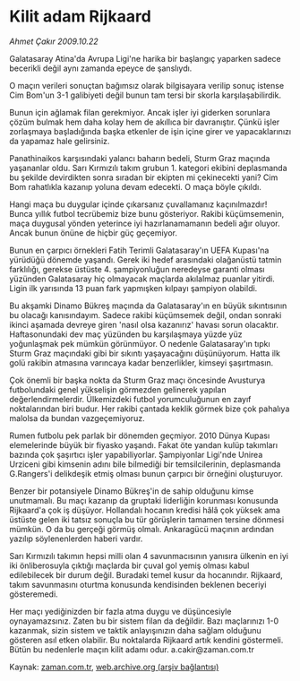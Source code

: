 # Kilit adam Rijkaard

*Ahmet Çakır 2009.10.22*

<tr><td class="metin" colspan="2" style="padding-top: 20px; padding-left: 5px; padding-right: 10px;">Galatasaray Atina'da Avrupa Ligi'ne harika bir başlangıç yaparken sadece becerikli değil aynı zamanda epeyce de şanslıydı.</td></tr><tr><td class="metin" colspan="2" style="padding-top: 20px; padding-left: 5px; padding-right: 10px;"><p>O maçın verileri sonuçtan bağımsız olarak bilgisayara verilip sonuç istense Cim Bom'un 3-1 galibiyeti değil bunun tam tersi bir skorla karşılaşabilirdik.
<p>Bunun için ağlamak filan gerekmiyor. Ancak işler iyi giderken sorunlara çözüm bulmak hem daha kolay hem de akıllıca bir davranıştır. Çünkü işler zorlaşmaya başladığında başka etkenler de işin içine girer ve yapacaklarınızı da yapamaz hale gelirsiniz.
<p>Panathinaikos karşısındaki yalancı baharın bedeli, Sturm Graz maçında yaşananlar oldu. Sarı Kırmızılı takım grubun 1. kategori ekibini deplasmanda bu şekilde devirdikten sonra sıradan bir ekipten mi çekinecekti yani? Cim Bom rahatlıkla kazanıp yoluna devam edecekti. O maça böyle çıkıldı. 
<p>Hangi maça bu duygular içinde çıkarsanız çuvallamanız kaçınılmazdır! Bunca yıllık futbol tecrübemiz bize bunu gösteriyor. Rakibi küçümsemenin, maça duygusal yönden yeterince iyi hazırlanamamanın bedeli ağır oluyor. Ancak bunun önüne de hiçbir güç geçemiyor.
<p>Bunun en çarpıcı örnekleri Fatih Terimli Galatasaray'ın UEFA Kupası'na yürüdüğü dönemde yaşandı. Gerek iki hedef arasındaki olağanüstü tatmin farklılığı, gerekse üstüste 4. şampiyonluğun neredeyse garanti olması yüzünden Galatasaray hiç olmayacak maçlarda akılalmaz puanlar yitirdi. Ligin ilk yarısında 13 puan fark yapmışken kılpayı şampiyon olabildi.
<p>Bu akşamki Dinamo Bükreş maçında da Galatasaray'ın en büyük sıkıntısının bu olacağı kanısındayım. Sadece rakibi küçümsemek değil, ondan sonraki ikinci aşamada devreye giren 'nasıl olsa kazanırız' havası sorun olacaktır. Haftasonundaki dev maç yüzünden bu karşılaşmaya yüzde yüz yoğunlaşmak pek mümkün görünmüyor. O nedenle Galatasaray'ın tıpkı Sturm Graz maçındaki gibi bir sıkıntı yaşayacağını düşünüyorum. Hatta ilk golü rakibin atmasına varıncaya kadar benzerlikler, kimseyi şaşırtmasın.
<p>Çok önemli bir başka nokta da Sturm Graz maçı öncesinde Avusturya futbolundaki genel yükselişin görmezden gelinerek yapılan değerlendirmelerdir. Ülkemizdeki futbol yorumculuğunun en zayıf noktalarından biri budur. Her rakibi çantada keklik görmek bize çok pahalıya malolsa da bundan vazgeçemiyoruz.
<p>Rumen futbolu pek parlak bir dönemden geçmiyor. 2010 Dünya Kupası elemelerinde büyük bir fiyasko yaşandı. Fakat öte yandan kulüp takımları bazında çok şaşırtıcı işler yapabiliyorlar. Şampiyonlar Ligi'nde Unirea Urziceni gibi kimsenin adını bile bilmediği bir temsilcilerinin, deplasmanda G.Rangers'i delikdeşik etmiş olması bunun çarpıcı bir örneğini oluşturuyor.
<p>Benzer bir potansiyele Dinamo Bükreş'in de sahip olduğunu kimse unutmamalı. Bu maçı kazanıp da gruptaki liderliğin korunması konusunda Rijkaard'a çok iş düşüyor. Hollandalı hocanın kredisi hâlâ çok yüksek ama üstüste gelen iki tatsız sonuçla bu tür görüşlerin tamamen tersine dönmesi mümkün. O da bu gerçeği görmüş olmalı. Ankaragücü maçının ardından yazılıp söylenenlerden haberi vardır. 
<p>Sarı Kırmızılı takımın hepsi milli olan 4 savunmacısının yanısıra ülkenin en iyi iki önliberosuyla çıktığı maçlarda bir çuval gol yemiş olması kabul edilebilecek bir durum değil. Buradaki temel kusur da hocanındır. Rijkaard, takım savunmasını oturtma konusunda kendisinden beklenen beceriyi gösteremedi.
<p>Her maçı yediğinizden bir fazla atma duygu ve düşüncesiyle oynayamazsınız. Zaten bu bir sistem filan da değildir. Bazı maçlarınızı 1-0 kazanmak, sizin sistem ve taktik anlayışınızın daha sağlam olduğunu gösteren asıl etken olabilir. Bu noktalarda Rijkaard artık kendini göstermeli. Bütün bu nedenlerle maçın kilit adamı odur. a.cakir@za­man.com.tr <br/></p></p></p></p></p></p></p></p></p></p></p></td></tr>

Kaynak: [zaman.com.tr](http://zaman.com.tr/yazar.do?yazino=906311), [web.archive.org (arşiv bağlantısı)](http://web.archive.org/web/20091031002609/http://www.zaman.com.tr:80/yazar.do?yazino=906311)
